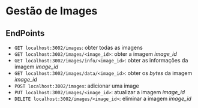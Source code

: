 # Gestão de Images

## EndPoints

- `GET localhost:3002/images`: obter todas as imagens
- `GET localhost:3002/images/<image_id>`: obter a imagem *image_id*
- `GET localhost:3002/images/info/<image_id>`: obter as informações da imagem *image_id*
- `GET localhost:3002/images/data/<image_id>`: obter os *bytes* da imagem *image_id*
- `POST localhost:3002/images`: adicionar uma image
- `PUT localhost:3002/images/<image_id>`: atualizar a imagem *image_id*
- `DELETE localhost:3002/images/<image_id>`: eliminar a imagem *image_id*